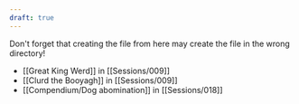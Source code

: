 ```yaml
---
draft: true
---
```


Don't forget that creating the file from here may create the file in the wrong directory!
- [[Great King Werd]] in [[Sessions/009]]
- [[Clurd the Booyagh]] in [[Sessions/009]]
- [[Compendium/Dog abomination]] in [[Sessions/018]]